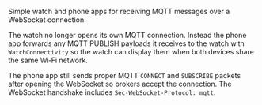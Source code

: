 Simple watch and phone apps for receiving MQTT messages over a WebSocket connection.

The watch no longer opens its own MQTT connection. Instead the phone app forwards any MQTT PUBLISH payloads it receives to the watch with `WatchConnectivity` so the watch can display them when both devices share the same Wi‑Fi network.

The phone app still sends proper MQTT `CONNECT` and `SUBSCRIBE` packets after opening the WebSocket so brokers accept the connection. The WebSocket handshake includes `Sec-WebSocket-Protocol: mqtt`.
